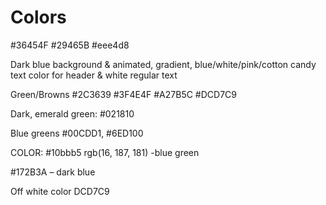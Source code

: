 # Colors
#36454F
#29465B
#eee4d8

Dark blue background & animated, gradient, blue/white/pink/cotton candy text color for header & white regular text

Green/Browns
#2C3639
#3F4E4F
#A27B5C
#DCD7C9

Dark, emerald green: #021810

Blue greens #00CDD1, #6ED100

COLOR:    #10bbb5  rgb(16, 187, 181) -blue green

#172B3A – dark blue

Off white color DCD7C9